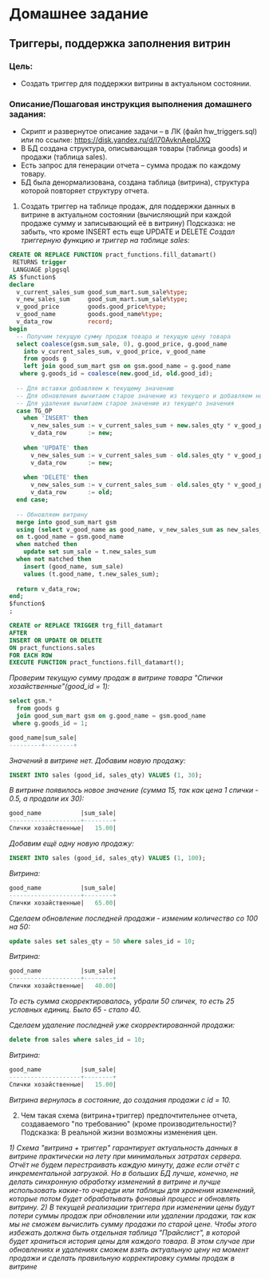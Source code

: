 # Домашнее задание
## Триггеры, поддержка заполнения витрин

### Цель:
- Создать триггер для поддержки витрины в актуальном состоянии.

### Описание/Пошаговая инструкция выполнения домашнего задания:
- Скрипт и развернутое описание задачи – в ЛК (файл hw_triggers.sql) или по ссылке: https://disk.yandex.ru/d/l70AvknAepIJXQ
- В БД создана структура, описывающая товары (таблица goods) и продажи (таблица sales).
- Есть запрос для генерации отчета – сумма продаж по каждому товару.
- БД была денормализована, создана таблица (витрина), структура которой повторяет структуру отчета.
1) Создать триггер на таблице продаж, для поддержки данных в витрине в актуальном состоянии (вычисляющий при каждой продаже сумму и записывающий её в витрину)
Подсказка: не забыть, что кроме INSERT есть еще UPDATE и DELETE
_Создал триггерную функцию и триггер на таблице sales:_
```sql
CREATE OR REPLACE FUNCTION pract_functions.fill_datamart()
 RETURNS trigger
 LANGUAGE plpgsql
AS $function$
declare
  v_current_sales_sum good_sum_mart.sum_sale%type;
  v_new_sales_sum     good_sum_mart.sum_sale%type;
  v_good_price	      goods.good_price%type;
  v_good_name		  goods.good_name%type;
  v_data_row 		  record;
begin
  -- Получим текущую сумму продаж товара и текущую цену товара
  select coalesce(gsm.sum_sale, 0), g.good_price, g.good_name 
    into v_current_sales_sum, v_good_price, v_good_name
    from goods g
    left join good_sum_mart gsm on gsm.good_name = g.good_name
   where g.goods_id = coalesce(new.good_id, old.good_id);
  
  -- Для вставки добавляем к текущему значению
  -- Для обновления вычитаем старое значение из текущего и добавляем новое
  -- Для удаления вычитаем старое значение из текущего значения
  case TG_OP
    when 'INSERT' then
      v_new_sales_sum := v_current_sales_sum + new.sales_qty * v_good_price;
      v_data_row      := new;
    
    when 'UPDATE' then
      v_new_sales_sum := v_current_sales_sum - old.sales_qty * v_good_price + new.sales_qty * v_good_price;
      v_data_row      := new;
    
    when 'DELETE' then
      v_new_sales_sum := v_current_sales_sum - old.sales_qty * v_good_price;
      v_data_row      := old;
  end case;
     
  -- Обновляем витрину
  merge into good_sum_mart gsm
  using (select v_good_name as good_name, v_new_sales_sum as new_sales_sum) t
  on t.good_name = gsm.good_name 
  when matched then
    update set sum_sale = t.new_sales_sum
  when not matched then
    insert (good_name, sum_sale)
    values (t.good_name, t.new_sales_sum);
     
  return v_data_row;
end;
$function$
;

CREATE or REPLACE TRIGGER trg_fill_datamart
AFTER
INSERT OR UPDATE OR DELETE
ON pract_functions.sales
FOR EACH ROW
EXECUTE FUNCTION pract_functions.fill_datamart();
```

_Проверим текущую сумму продаж в витрине товара "Спички хозайственные"(good_id = 1):_
```sql
select gsm.*
  from goods g
  join good_sum_mart gsm on g.good_name = gsm.good_name
 where g.goods_id = 1;

good_name|sum_sale|
---------+--------+
```
_Значений в витрине нет. Добавим новую продажу:_
```sql
INSERT INTO sales (good_id, sales_qty) VALUES (1, 30);
```

_В витрине появилось новое значение (сумма 15, так как цена 1 спички - 0.5, а продали их 30):_
```sql
good_name           |sum_sale|
--------------------+--------+
Спички хозайственные|   15.00|
```

_Добавим ещё одну новую продажу:_
```sql
INSERT INTO sales (good_id, sales_qty) VALUES (1, 100);
```

_Витрина:_
```sql
good_name           |sum_sale|
--------------------+--------+
Спички хозайственные|   65.00|
```

_Сделаем обновление последней продажи - изменим количество со 100 на 50:_
```sql
update sales set sales_qty = 50 where sales_id = 10;
```

_Витрина:_
```sql
good_name           |sum_sale|
--------------------+--------+
Спички хозайственные|   40.00|
```

_То есть сумма скорректировалась, убрали 50 спичек, то есть 25 условных единиц. Было 65 - стало 40._

_Сделаем удаление последней уже скорректированной продажи:_
```sql
delete from sales where sales_id = 10;
```

_Витрина:_
```sql
good_name           |sum_sale|
--------------------+--------+
Спички хозайственные|   15.00|
```

_Витрина вернулась в состояние, до создания продажи с id = 10._

2) Чем такая схема (витрина+триггер) предпочтительнее отчета, создаваемого "по требованию" (кроме производительности)?
Подсказка: В реальной жизни возможны изменения цен.

_1) Схема "витрина + триггер" гарантирует актуальность данных в витрине практически на лету при минимальных затратах сервера. Отчёт не будем перестраивать каждую минуту, даже если отчёт с инкрементальной загрузкой._
_Но в больших БД лучше, конечно, не делать синхронную обработку изменений в витрине и лучше использовать какие-то очереди или таблицы для хранения изменений, которые потом будет обрабатывать фоновый процесс и обновлять витрину._
_2) В текущей реализации триггера при изменении цены будут потери суммы продаж при обновлении или удалении продажи, так как мы не сможем вычислить сумму продажи по старой цене._
_Чтобы этого избежать должна быть отдельная таблица "Прайслист", в которой будет храниться история цены для каждого товара._
_В этом случае при обновлениях и удалениях сможем взять актуальную цену на момент продажи и сделать правильную корректировку суммы продаж в витрине_

